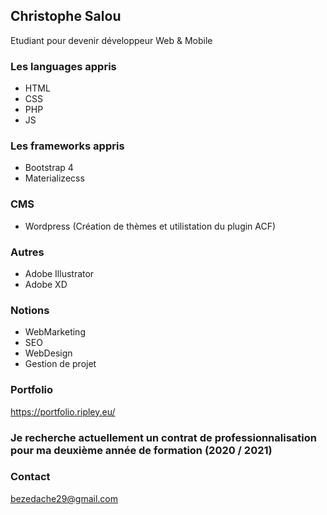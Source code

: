 ## Christophe Salou
Etudiant pour devenir développeur Web & Mobile

### Les languages appris
- HTML
- CSS
- PHP
- JS

### Les frameworks appris
- Bootstrap 4
- Materializecss

### CMS
- Wordpress (Création de thèmes et utilistation du plugin ACF)

### Autres
- Adobe Illustrator
- Adobe XD

### Notions
- WebMarketing
- SEO
- WebDesign
- Gestion de projet

### Portfolio
https://portfolio.ripley.eu/

### Je recherche actuellement un contrat de professionnalisation pour ma deuxième année de formation (2020 / 2021)

### Contact
bezedache29@gmail.com

<!--
**bezedache29/bezedache29** is a ✨ _special_ ✨ repository because its `README.md` (this file) appears on your GitHub profile.

Here are some ideas to get you started:

- 🔭 I’m currently working on ...
- 🌱 I’m currently learning ...
- 👯 I’m looking to collaborate on ...
- 🤔 I’m looking for help with ...
- 💬 Ask me about ...
- 📫 How to reach me: ...
- 😄 Pronouns: ...
- ⚡ Fun fact: ...
-->
